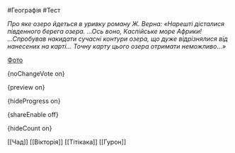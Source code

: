#Географія #Тест

*Про яке озеро йдеться в уривку роману Ж. Верна: «Нарешті дісталися південного берега озера. ...Ось воно, Каспійське море Африки! ...Спробував накидати сучасні контури озера, що дуже відрізнялися від нанесених на карті... Точну карту цього озера отримати неможливо...»*

[Фото](https://zno.osvita.ua//doc/images/znotest/98/9889/12.jpg)

{noChangeVote on}

{preview on}

{hideProgress on}

{shareEnable off}

{hideCount on}

[[Чад]]
[[Вікторія]]
[[Тітікака]]
[[Гурон]]
